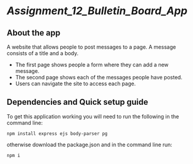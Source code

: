 # _Assignment_12_Bulletin_Board_App_

## About the app

A website that allows people to post messages to a page. A message consists of a title and a body.

- The first page shows people a form where they can add a new message.
- The second page shows each of the messages people have posted.
- Users can navigate the site to access each page.

## Dependencies and Quick setup guide

To get this application working you will need to run the following in the command line:

    npm install express ejs body-parser pg

otherwise download the package.json and in the command line run:

    npm i
